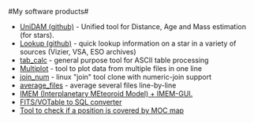 #My software products#

 - [UniDAM (github)] - Unified tool for Distance, Age and Mass estimation (for stars). 
 - [Lookup (github)] - quick lookup information on a star in a variety of sources (Vizier, VSA, ESO archives)
 - [tab\_calc] - general purpose tool for ASCII table processing
 - [Multiplot] - tool to plot data from multiple files in one line
 - [join\_num] - linux "join" tool clone with numeric-join support 
 - [average\_files][join\_num] - average several files line-by-line
 - [IMEM (Interplanetary MEteoroid Model) + IMEM-GUI.]
 - [FITS/VOTable to SQL converter]
 - [Tool to check if a position is covered by MOC map]

  [UniDAM (github)]: https://github.com/minzastro/unidam
  [Lookup (github)]: https://github.com/minzastro/lookup
  [tab\_calc]: https://bitbucket.org/minzastro/tab_calc/
  [Multiplot]: http://www.myexperiment.org/files/1334
  [join\_num]: https://bitbucket.org/minzastro/ascii-table-processing
  [IMEM (Interplanetary MEteoroid Model) + IMEM-GUI.]: http://amints.wordpress.com/my-software-products/imem/
    "IMEM (Interplanetary MEteoroid Model) + IMEM-GUI."
  [FITS/VOTable to SQL converter]: http://www.myexperiment.org/files/1073
  [Tool to check if a position is covered by MOC map]: http://www.myexperiment.org/files/1081
